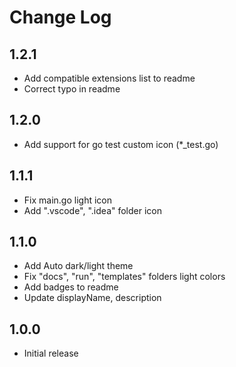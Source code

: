 # Change Log

## 1.2.1

- Add compatible extensions list to readme
- Correct typo in readme

## 1.2.0

- Add support for go test custom icon (*_test.go)

## 1.1.1

- Fix main.go light icon
- Add ".vscode", ".idea" folder icon

## 1.1.0

- Add Auto dark/light theme
- Fix "docs", "run", "templates" folders light colors
- Add badges to readme
- Update displayName, description

## 1.0.0

- Initial release
